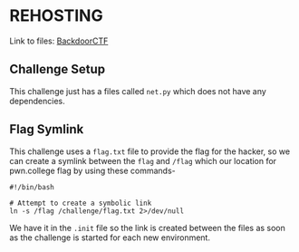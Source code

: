 # REHOSTING

Link to files: [BackdoorCTF](https://github.com/smokeleeteveryday/CTF_WRITEUPS/tree/master/2015/BACKDOORCTF/crypto/rsanne/challenge)

## Challenge Setup
This challenge just has a files called `net.py` which does not have any dependencies.

## Flag Symlink
This challenge uses a `flag.txt` file to provide the flag for the hacker, so we can create a symlink between the `flag` and `/flag` which our location for pwn.college flag by using these commands-
```
#!/bin/bash

# Attempt to create a symbolic link
ln -s /flag /challenge/flag.txt 2>/dev/null
```

We have it in the `.init` file so the link is created between the files as soon as the challenge is started for each new environment.